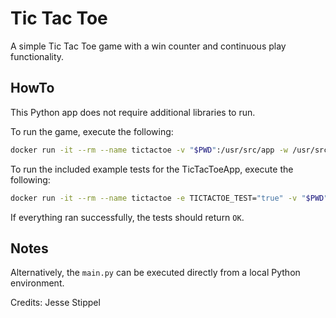 # Tic Tac Toe

A simple Tic Tac Toe game with a win counter and continuous play functionality.

## HowTo

This Python app does not require additional libraries to run.

To run the game, execute the following:

```bash
docker run -it --rm --name tictactoe -v "$PWD":/usr/src/app -w /usr/src/app python:3.7-alpine python main.py
```

To run the included example tests for the TicTacToeApp, execute the following:

```bash
docker run -it --rm --name tictactoe -e TICTACTOE_TEST="true" -v "$PWD":/usr/src/app -w /usr/src/app python:3.7-alpine python -m unittest tictactoe/tests/test_app.py
```

If everything ran successfully, the tests should return `OK`.

## Notes

Alternatively, the `main.py` can be executed directly from a local Python
environment.

Credits: Jesse Stippel

